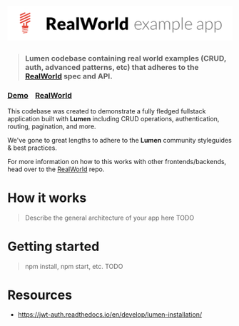 # ![RealWorld Example App](logo.png)

> ### Lumen codebase containing real world examples (CRUD, auth, advanced patterns, etc) that adheres to the [RealWorld](https://github.com/gothinkster/realworld) spec and API.


### [Demo](https://github.com/gothinkster/realworld)&nbsp;&nbsp;&nbsp;&nbsp;[RealWorld](https://github.com/gothinkster/realworld)


This codebase was created to demonstrate a fully fledged fullstack application built with **Lumen** including CRUD operations, authentication, routing, pagination, and more.

We've gone to great lengths to adhere to the **Lumen** community styleguides & best practices.

For more information on how to this works with other frontends/backends, head over to the [RealWorld](https://github.com/gothinkster/realworld) repo.


# How it works

> Describe the general architecture of your app here TODO

# Getting started

> npm install, npm start, etc. TODO

# Resources
- https://jwt-auth.readthedocs.io/en/develop/lumen-installation/
